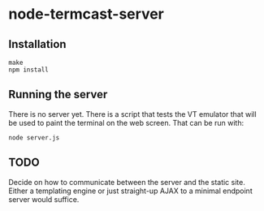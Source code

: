 node-termcast-server
====================

Installation
------------

```
make
npm install
```

Running the server
------------------

There is no server yet. There is a script that tests the VT emulator that will be used to paint the terminal on the web screen. That can be run with:

```
node server.js
```

TODO
----

Decide on how to communicate between the server and the static site. Either a templating engine or just straight-up AJAX to a minimal endpoint server would suffice.
